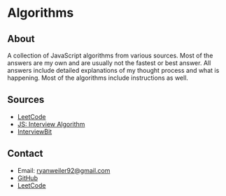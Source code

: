 # Algorithms 

## About

A collection of JavaScript algorithms from various sources. Most of the answers are my own and are usually not the fastest or best answer. All answers include detailed explanations of my thought process and what is happening. Most of the algorithms include instructions as well.

## Sources
* [LeetCode](leetcode.com) 
* [JS: Interview Algorithm](https://khan4019.github.io/front-end-Interview-Questions/js1.html)
* [InterviewBit](https://www.interviewbit.com/tutorial/bubble-sort/)

## Contact
* Email: ryanweiler92@gmail.com
* [GitHub](https://github.com/ryanweiler92)
* [LeetCode](https://leetcode.com/ryanweiler92/) 